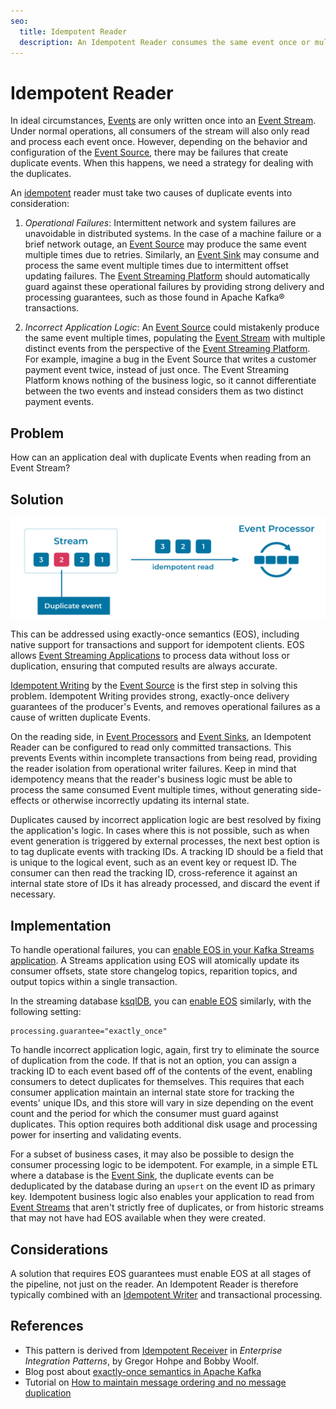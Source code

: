 ```yaml
---
seo:
  title: Idempotent Reader
  description: An Idempotent Reader consumes the same event once or multiple times, with the same effect.
---
```


# Idempotent Reader

In ideal circumstances, [Events](../event/event.md) are only written once into an [Event Stream](../event-stream/event-stream.md). Under normal operations, all consumers of the stream will also only read and process each event once. However, depending on the behavior and configuration of the [Event Source](../event-source/event-source.md), there may be failures that create duplicate events. When this happens, we need a strategy for dealing with the duplicates.

An [idempotent](https://en.wikipedia.org/wiki/Idempotence) reader must take two causes of duplicate events into consideration:

1. *Operational Failures*: Intermittent network and system failures are unavoidable in distributed systems. In the case of a machine failure or a brief network outage, an [Event Source](../event-source/event-source.md) may produce the same event multiple times due to retries. Similarly, an [Event Sink](../event-sink/event-sink.md) may consume and process the same event multiple times due to intermittent offset updating failures. The [Event Streaming Platform](../event-stream/event-streaming-platform.md) should automatically guard against these operational failures by providing strong delivery and processing guarantees, such as those found in Apache Kafka® transactions.

2. *Incorrect Application Logic*: An [Event Source](../event-source/event-source.md) could mistakenly produce the same event multiple times, populating the [Event Stream](../event-stream/event-stream.md) with multiple distinct events from the perspective of the [Event Streaming Platform](../event-stream/event-streaming-platform.md). For example, imagine a bug in the Event Source that writes a customer payment event twice, instead of just once. The Event Streaming Platform knows nothing of the business logic, so it cannot differentiate between the two events and instead considers them as two distinct payment events.

## Problem
How can an application deal with duplicate Events when reading from an Event Stream?

## Solution
![idempotent-reader](../img/idempotent-reader.svg)

This can be addressed using exactly-once semantics (EOS), including native support for transactions and support for idempotent clients.
EOS allows [Event Streaming Applications](../event-processing/event-processing-application.md) to process data without loss or duplication, ensuring that computed results are always accurate. 

[Idempotent Writing](idempotent-writer.md) by the [Event Source](../event-source/event-source.md) is the first step in solving this problem. Idempotent Writing provides strong, exactly-once delivery guarantees of the producer's Events, and removes operational failures as a cause of written duplicate Events.

On the reading side, in [Event Processors](../event-processing/event-processor.md) and [Event Sinks](../event-sink/event-sink.md), an Idempotent Reader can be configured to read only committed transactions. This prevents Events within incomplete transactions from being read, providing the reader isolation from operational writer failures. Keep in mind that idempotency means that the reader's business logic must be able to process the same consumed Event multiple times, without generating side-effects or otherwise incorrectly updating its internal state. 

Duplicates caused by incorrect application logic are best resolved by fixing the application's logic. In cases where this is not possible, such as when event generation is triggered by external processes, the next best option is to tag duplicate events with tracking IDs. A tracking ID should be a field that is unique to the logical event, such as an event key or request ID. The consumer can then read the tracking ID, cross-reference it against an internal state store of IDs it has already processed, and discard the event if necessary.


## Implementation
To handle operational failures, you can [enable EOS in your Kafka Streams application](https://www.confluent.io/blog/enabling-exactly-once-kafka-streams/). A Streams application using EOS will atomically update its consumer offsets, state store changelog topics, reparition topics, and output topics within a single transaction.

In the streaming database [ksqlDB](https://ksqldb.io), you can [enable EOS](https://docs.ksqldb.io/en/latest/operate-and-deploy/exactly-once-semantics/#exactly-once-semantics) similarly, with the following setting:

```
processing.guarantee="exactly_once"
``` 

To handle incorrect application logic, again, first try to eliminate the source of duplication from the code. If that is not an option, you can assign a tracking ID to each event based off of the contents of the event, enabling consumers to detect duplicates for themselves. This requires that each consumer application maintain an internal state store for tracking the events' unique IDs, and this store will vary in size depending on the event count and the period for which the consumer must guard against duplicates. This option requires both additional disk usage and processing power for inserting and validating events.

For a subset of business cases, it may also be possible to design the consumer processing logic to be idempotent. For example, in a simple ETL where a database is the [Event Sink](../event-sink/event-sink.md), the duplicate events can be deduplicated by the database during an `upsert` on the event ID as primary key. Idempotent business logic also enables your application to read from [Event Streams](../event-stream/event-stream.md) that aren't strictly free of duplicates, or from historic streams that may not have had EOS available when they were created.

## Considerations
A solution that requires EOS guarantees must enable EOS at all stages of the pipeline, not just on the reader. An Idempotent Reader is therefore typically combined with an [Idempotent Writer](../event-processing/idempotent-writer.md) and transactional processing.

## References
* This pattern is derived from [Idempotent Receiver](https://www.enterpriseintegrationpatterns.com/patterns/messaging/IdempotentReceiver.html) in _Enterprise Integration Patterns_, by Gregor Hohpe and Bobby Woolf.
* Blog post about [exactly-once semantics in Apache Kafka](https://www.confluent.io/blog/simplified-robust-exactly-one-semantics-in-kafka-2-5/)
* Tutorial on [How to maintain message ordering and no message duplication](https://kafka-tutorials.confluent.io/message-ordering/kafka.html)

